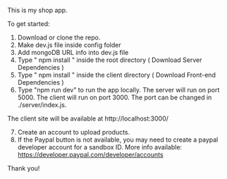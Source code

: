 This is my shop app.

To get started:

1. Download or clone the repo.
2. Make dev.js file inside config folder
3. Add mongoDB URL info into dev.js file
4. Type " npm install " inside the root directory ( Download Server Dependencies )
5. Type " npm install " inside the client directory ( Download Front-end Dependencies )
6. Type "npm run dev" to run the app locally. The server will run on port 5000. The client will run on port 3000. The port can be changed in ./server/index.js.

The client site will be available at http://localhost:3000/

7. Create an account to upload products.
8. If the Paypal button is not available, you may need to create a paypal developer account for a sandbox ID. More info available: https://developer.paypal.com/developer/accounts

Thank you!
